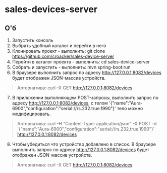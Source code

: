 # sales-devices-server
## О'б
1. Запустить консоль
2. Выбрать удобный каталог и перейти в него
3. Клонировать проект - выполнить: git clone https://github.com/croacker/sales-device-server
4. Перейти в каталог проекта - выполнить: cd sales-device-server
5. Собрать и запустить - выполнить: mvn spring-boot:run
6. В браузере выполнить запрос по адресу http://127.0.0.1:8082/devices
будет отображен JSON-массив устройств.
> Алтернатива: curl -X GET http://127.0.0.1:8082/devices
7. В приложении выполняющем POST-запросы, выполнить запрос по адресу http://127.0.0.1:8082/devices, с телом '{"name":"Aura-6900","configuration":"serial://rs.232.true.1990"}'
тело можно модифицировать.
> Алтернатива: curl -H "Content-Type: application/json" -X POST -d '{"name":"Aura-6900","configuration":"serial://rs.232.true.1990"}' http://127.0.0.1:8082/devices
8. Чтобы убедиться что устройство добавлено в список.
В браузере выполнить запрос по адресу http://127.0.0.1:8082/devices будет отображен JSON-массив устройств.
> Алтернатива: curl -X GET http://127.0.0.1:8082/devices
